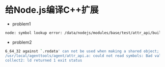 # 给Node.js编译C++扩展

- problem1

``` bash
node: symbol lookup error: /data/nodejs/modules/base/test/attr_api/build/Release/attr_api_node.node: undefined symbol: Attr_API
```

- problem2

``` bash
6_64_32 against `.rodata' can not be used when making a shared object; recompile with -fPIC
/usr/local/agenttools/agent/attr_api.a: could not read symbols: Bad value
collect2: ld returned 1 exit status
```
